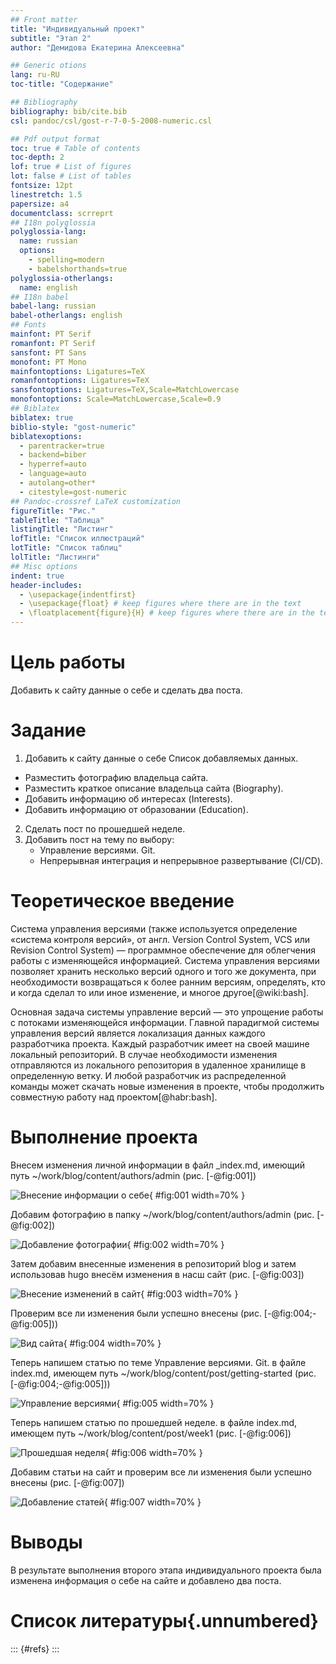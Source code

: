 ```yaml
---
## Front matter
title: "Индивидуальный проект"
subtitle: "Этап 2"
author: "Демидова Екатерина Алексеевна"

## Generic otions
lang: ru-RU
toc-title: "Содержание"

## Bibliography
bibliography: bib/cite.bib
csl: pandoc/csl/gost-r-7-0-5-2008-numeric.csl

## Pdf output format
toc: true # Table of contents
toc-depth: 2
lof: true # List of figures
lot: false # List of tables
fontsize: 12pt
linestretch: 1.5
papersize: a4
documentclass: scrreprt
## I18n polyglossia
polyglossia-lang:
  name: russian
  options:
	- spelling=modern
	- babelshorthands=true
polyglossia-otherlangs:
  name: english
## I18n babel
babel-lang: russian
babel-otherlangs: english
## Fonts
mainfont: PT Serif
romanfont: PT Serif
sansfont: PT Sans
monofont: PT Mono
mainfontoptions: Ligatures=TeX
romanfontoptions: Ligatures=TeX
sansfontoptions: Ligatures=TeX,Scale=MatchLowercase
monofontoptions: Scale=MatchLowercase,Scale=0.9
## Biblatex
biblatex: true
biblio-style: "gost-numeric"
biblatexoptions:
  - parentracker=true
  - backend=biber
  - hyperref=auto
  - language=auto
  - autolang=other*
  - citestyle=gost-numeric
## Pandoc-crossref LaTeX customization
figureTitle: "Рис."
tableTitle: "Таблица"
listingTitle: "Листинг"
lofTitle: "Список иллюстраций"
lotTitle: "Список таблиц"
lolTitle: "Листинги"
## Misc options
indent: true
header-includes:
  - \usepackage{indentfirst}
  - \usepackage{float} # keep figures where there are in the text
  - \floatplacement{figure}{H} # keep figures where there are in the text
---
```


# Цель работы

Добавить к сайту данные о себе и сделать два поста.

# Задание

1. Добавить к сайту данные о себе
 Список добавляемых данных.
- Разместить фотографию владельца сайта.
- Разместить краткое описание владельца сайта (Biography).
- Добавить информацию об интересах (Interests).
- Добавить информацию от образовании (Education).
2. Сделать пост по прошедшей неделе.
3. Добавить пост на тему по выбору:
   - Управление версиями. Git.
   - Непрерывная интеграция и непрерывное развертывание (CI/CD).


# Теоретическое введение

Система управления версиями (также используется определение «система контроля версий», от англ. Version Control System, VCS или Revision Control System) — программное обеспечение для облегчения работы с изменяющейся информацией. Система управления версиями позволяет хранить несколько версий одного и того же документа, при необходимости возвращаться к более ранним версиям, определять, кто и когда сделал то или иное изменение, и многое другое[@wiki:bash]. 

Основная задача системы управление версий — это упрощение работы с потоками изменяющейся информации. Главной парадигмой системы управления версий является локализация данных каждого разработчика проекта. Каждый разработчик имеет на своей машине локальный репозиторий. В случае необходимости изменения отправляются из локального репозитория в удаленное хранилище в определенную ветку. И любой разработчик из распределенной команды может скачать новые изменения в проекте, чтобы продолжить совместную работу над проектом[@habr:bash].

# Выполнение проекта

Внесем изменения личной информации в файл _index.md, имеющий путь ~/work/blog/content/authors/admin (рис. [-@fig:001])

![Внесение информации о себе](image/1.png){ #fig:001 width=70% }

Добавим фотографию в папку ~/work/blog/content/authors/admin (рис. [-@fig:002])

![Добавление фотографии](image/2.png){ #fig:002 width=70% }

Затем добавим внесенные изменения в репозиторий blog и затем использовав hugo внесём изменения в насш сайт (рис. [-@fig:003])

![Внесение изменений в сайт](image/3.png){ #fig:003 width=70% }

Проверим все ли изменения были успешно внесены (рис. [-@fig:004;-@fig:005]))

![Вид сайта](image/4.png){ #fig:004 width=70% }

Теперь напишем статью по теме Управление версиями. Git. в файле index.md, имеющем путь ~/work/blog/content/post/getting-started  (рис. [-@fig:004;-@fig:005]))

![Управление версиями](image/5.png){ #fig:005 width=70% }

Теперь напишем статью по прошедшей неделе. в файле index.md, имеющем путь ~/work/blog/content/post/week1  (рис. [-@fig:006])

![Прошедшая неделя](image/6.png){ #fig:006 width=70% }

Добавим статьи на сайт и проверим все ли изменения были успешно внесены (рис. [-@fig:007])

![Добавление статей](image/7.png){ #fig:007 width=70% }


# Выводы

В результате выполнения второго этапа индивидуального проекта была изменена информация о себе на сайте и добавлено два поста.

# Список литературы{.unnumbered}

::: {#refs}
:::

